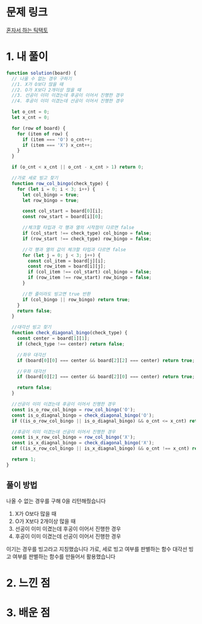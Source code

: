 # 문제 링크

[혼자서 하는 틱택토](https://school.programmers.co.kr/learn/courses/30/lessons/160585#)

# 1. 내 풀이

```js
function solution(board) {
  // 나올 수 없는 경우 구하기
  //1. X가 O보다 많을 때
  //2. O가 X보다 2개이상 많을 때
  //3. 선공이 이미 이겼는데 후공이 이어서 진행한 경우
  //4. 후공이 이미 이겼는데 선공이 이어서 진행한 경우

  let o_cnt = 0;
  let x_cnt = 0;

  for (row of board) {
    for (item of row) {
      if (item === 'O') o_cnt++;
      if (item === 'X') x_cnt++;
    }
  }

  if (o_cnt < x_cnt || o_cnt - x_cnt > 1) return 0;

  //가로 세로 빙고 찾기
  function row_col_bingo(check_type) {
    for (let i = 0; i < 3; i++) {
      let col_bingo = true;
      let row_bingo = true;

      const col_start = board[0][i];
      const row_start = board[i][0];

      //체크할 타입과 각 행과 열의 시작점이 다르면 false
      if (col_start !== check_type) col_bingo = false;
      if (row_start !== check_type) row_bingo = false;

      //각 행과 열의 값이 체크할 타입과 다르면 false
      for (let j = 0; j < 3; j++) {
        const col_item = board[j][i];
        const row_item = board[i][j];
        if (col_item !== col_start) col_bingo = false;
        if (row_item !== row_start) row_bingo = false;
      }

      //한 줄이라도 빙고면 true 반환
      if (col_bingo || row_bingo) return true;
    }
    return false;
  }

  //대각선 빙고 찾기
  function check_diagonal_bingo(check_type) {
    const center = board[1][1];
    if (check_type !== center) return false;

    //좌우 대각선
    if (board[0][0] === center && board[2][2] === center) return true;

    //우좌 대각선
    if (board[0][2] === center && board[2][0] === center) return true;

    return false;
  }

  //선공이 이미 이겼는데 후공이 이어서 진행한 경우
  const is_o_row_col_bingo = row_col_bingo('O');
  const is_o_diagnal_bingo = check_diagonal_bingo('O');
  if ((is_o_row_col_bingo || is_o_diagnal_bingo) && o_cnt <= x_cnt) return 0;

  //후공이 이미 이겼는데 선공이 이어서 진행한 경우
  const is_x_row_col_bingo = row_col_bingo('X');
  const is_x_diagnal_bingo = check_diagonal_bingo('X');
  if ((is_x_row_col_bingo || is_x_diagnal_bingo) && o_cnt !== x_cnt) return 0;

  return 1;
}
```

## 풀이 방법

나올 수 없는 경우를 구해 0을 리턴해줬습니다

1. X가 O보다 많을 때
2. O가 X보다 2개이상 많을 때
3. 선공이 이미 이겼는데 후공이 이어서 진행한 경우
4. 후공이 이미 이겼는데 선공이 이어서 진행한 경우

이기는 경우를 빙고라고 지칭했습니다
가로, 세로 빙고 여부를 판별하는 함수
대각선 빙고 여부를 판별하는 함수를 만들어서 활용했습니다

# 2. 느낀 점

# 3. 배운 점

